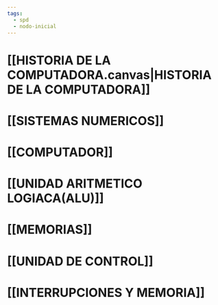 ```yaml
---
tags:
  - spd
  - nodo-inicial
---
```

# [[HISTORIA DE LA COMPUTADORA.canvas|HISTORIA DE LA COMPUTADORA]]


# [[SISTEMAS NUMERICOS]] 


# [[COMPUTADOR]]



# [[UNIDAD ARITMETICO LOGIACA(ALU)]] 


# [[MEMORIAS]]


# [[UNIDAD DE CONTROL]]


# [[INTERRUPCIONES Y MEMORIA]]